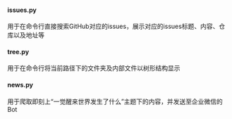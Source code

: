 #### issues.py

用于在命令行直接搜索GitHub对应的issues，展示对应的issues标题、内容、仓库以及地址等

#### tree.py

用于在命令行将当前路径下的文件夹及内部文件以树形结构显示

#### news.py

用于爬取即刻上“一觉醒来世界发生了什么”主题下的内容，并发送至企业微信的Bot
